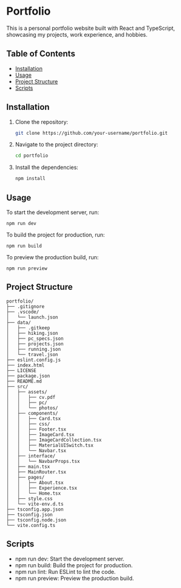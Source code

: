 # Portfolio

This is a personal portfolio website built with React and TypeScript, showcasing my projects, work experience, and hobbies.

## Table of Contents

- [Installation](#installation)
- [Usage](#usage)
- [Project Structure](#project-structure)
- [Scripts](#scripts)

## Installation

1. Clone the repository:
   ```sh
   git clone https://github.com/your-username/portfolio.git
   ```
2. Navigate to the project directory:
   ```sh
   cd portfolio
   ```
3. Install the dependencies:
   ```sh
   npm install
   ```

## Usage

To start the development server, run:

```
npm run dev
```

To build the project for production, run:

```
npm run build
```

To preview the production build, run:

```
npm run preview
```

## Project Structure

```
portfolio/
├── .gitignore
├── .vscode/
│   └── launch.json
├── data/
│   ├── .gitkeep
│   ├── hiking.json
│   ├── pc_specs.json
│   ├── projects.json
│   ├── running.json
│   └── travel.json
├── eslint.config.js
├── index.html
├── LICENSE
├── package.json
├── README.md
├── src/
│   ├── assets/
│   │   ├── cv.pdf
│   │   ├── pc/
│   │   └── photos/
│   ├── components/
│   │   ├── Card.tsx
│   │   ├── css/
│   │   ├── Footer.tsx
│   │   ├── ImageCard.tsx
│   │   ├── ImageCardCollection.tsx
│   │   ├── MaterialUISwitch.tsx
│   │   └── Navbar.tsx
│   ├── interface/
│   │   └── NavbarProps.tsx
│   ├── main.tsx
│   ├── MainRouter.tsx
│   ├── pages/
│   │   ├── About.tsx
│   │   ├── Experience.tsx
│   │   └── Home.tsx
│   ├── style.css
│   └── vite-env.d.ts
├── tsconfig.app.json
├── tsconfig.json
├── tsconfig.node.json
└── vite.config.ts
```

## Scripts

- npm run dev: Start the development server.
- npm run build: Build the project for production.
- npm run lint: Run ESLint to lint the code.
- npm run preview: Preview the production build.
